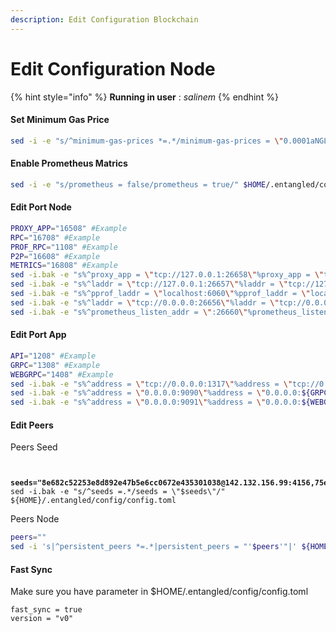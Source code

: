 ```yaml
---
description: Edit Configuration Blockchain
---
```


# Edit Configuration Node

{% hint style="info" %}
**Running in user** : _salinem_
{% endhint %}

#### Set Minimum Gas Price

```bash
sed -i -e "s/^minimum-gas-prices *=.*/minimum-gas-prices = \"0.0001aNGL \"/" $HOME/.entangled/config/app.toml
```

#### **Enable Prometheus Matrics**

```bash
sed -i -e "s/prometheus = false/prometheus = true/" $HOME/.entangled/config/config.toml
```

#### Edit Port Node

```bash
PROXY_APP="16508" #Example
RPC="16708" #Example
PROF_RPC="1108" #Example
P2P="16608" #Example
METRICS="16808" #Example
sed -i.bak -e "s%^proxy_app = \"tcp://127.0.0.1:26658\"%proxy_app = \"tcp://127.0.0.1:${PROXY_APP}\"%" $HOME/.entangled/config/config.toml 
sed -i.bak -e "s%^laddr = \"tcp://127.0.0.1:26657\"%laddr = \"tcp://127.0.0.1:${RPC}\"%" $HOME/.entangled/config/config.toml 
sed -i.bak -e "s%^pprof_laddr = \"localhost:6060\"%pprof_laddr = \"localhost:${PROF_RPC}\"%" $HOME/.entangled/config/config.toml 
sed -i.bak -e "s%^laddr = \"tcp://0.0.0.0:26656\"%laddr = \"tcp://0.0.0.0:${P2P}\"%" $HOME/.entangled/config/config.toml 
sed -i.bak -e "s%^prometheus_listen_addr = \":26660\"%prometheus_listen_addr = \":${METRICS}\"%" $HOME/.entangled/config/config.toml

```

#### Edit Port App

```bash
API="1208" #Example
GRPC="1308" #Example
WEBGRPC="1408" #Example
sed -i.bak -e "s%^address = \"tcp://0.0.0.0:1317\"%address = \"tcp://0.0.0.0:${API}\"%" $HOME/.entangled/config/app.toml
sed -i.bak -e "s%^address = \"0.0.0.0:9090\"%address = \"0.0.0.0:${GRPC}\"%" $HOME/.entangled/config/app.toml
sed -i.bak -e "s%^address = \"0.0.0.0:9091\"%address = \"0.0.0.0:${WEBGRPC}\"%" $HOME/.entangled/config/app.toml
```

#### Edit Peers

Peers Seed

<pre class="language-bash"><code class="lang-bash">

<strong>seeds="8e682c52253e8d892e47b5e6cc0672e435301038@142.132.156.99:4156,75e62df2ed4615cabe38a7b2d645e329a800be47@185.205.246.212:26656,563a7251dd8cff3257e8db114a10f6a918a08b51@34.95.30.202:26656,1731c1b2f3bc8316a74d645a3f045c0f1aba7bc5@94.76.242.68:26656,9d25b1205658df64b509c21bcb212159f13039e3@37.252.186.204:26656,fbe38cb0500221859e631a93d7f830babea8871c@94.76.242.57:26656,f54b8c7a47abfcf18241c76a5c9a1bc5782cf59e@185.162.251.21:26656,bed1c2d7f2466e90f3e703ecbe1dafe370bd3e14@88.99.102.36:26656,cc8bf40df39533f1867141c8d99d62dc7f2a1867@46.4.23.120:29656,841380487cf89030e9ae865dfb884cc703e6c2b2@94.76.242.98:26656"
</strong>sed -i.bak -e "s/^seeds =.*/seeds = \"$seeds\"/" ${HOME}/.entangled/config/config.toml
</code></pre>

Peers Node

```bash
peers=""
sed -i 's|^persistent_peers *=.*|persistent_peers = "'$peers'"|' ${HOME}/.entangled/config/config.toml
```

#### Fast Sync

Make sure you have parameter in $HOME/.entangled/config/config.toml

```
fast_sync = true
version = "v0"
```
